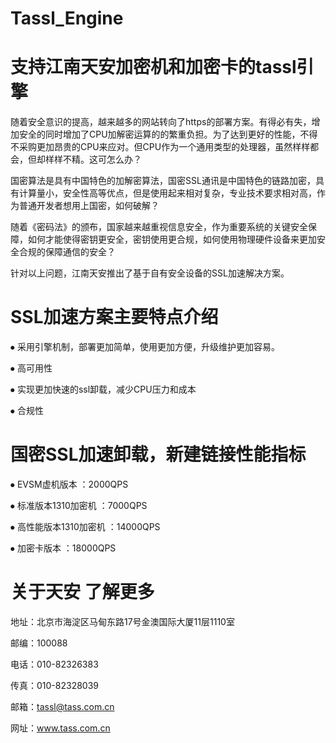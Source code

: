 # Tassl_Engine
# 支持江南天安加密机和加密卡的tassl引擎
 
  随着安全意识的提高，越来越多的网站转向了https的部署方案。有得必有失，增加安全的同时增加了CPU加解密运算的的繁重负担。为了达到更好的性能，不得不采购更加昂贵的CPU来应对。但CPU作为一个通用类型的处理器，虽然样样都会，但却样样不精。这可怎么办？

  国密算法是具有中国特色的加解密算法，国密SSL通讯是中国特色的链路加密，具有计算量小，安全性高等优点，但是使用起来相对复杂，专业技术要求相对高，作为普通开发者想用上国密，如何破解？

  随着《密码法》的颁布，国家越来越重视信息安全，作为重要系统的关键安全保障，如何才能使得密钥更安全，密钥使用更合规，如何使用物理硬件设备来更加安全合规的保障通信的安全？

  针对以上问题，江南天安推出了基于自有安全设备的SSL加速解决方案。
  
  # SSL加速方案主要特点介绍
⦁	采用引擎机制，部署更加简单，使用更加方便，升级维护更加容易。

⦁	高可用性

⦁	实现更加快速的ssl卸载，减少CPU压力和成本

⦁	合规性

  # 国密SSL加速卸载，新建链接性能指标
⦁	EVSM虚机版本   ：2000QPS

⦁	标准版本1310加密机   ：7000QPS

⦁	高性能版本1310加密机 ：14000QPS

⦁	加密卡版本     ：18000QPS

# 关于天安 了解更多
地址：北京市海淀区马甸东路17号金澳国际大厦11层1110室

邮编：100088

电话：010-82326383

传真：010-82328039

邮箱：tassl@tass.com.cn

网址：www.tass.com.cn
